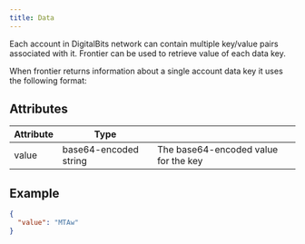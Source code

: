 ```yaml
---
title: Data
---
```


Each account in DigitalBits network can contain multiple key/value pairs associated with it. Frontier can be used to retrieve value of each data key.

When frontier returns information about a single account data key it uses the following format:

## Attributes

| Attribute | Type | | 
| --- | --- | --- |
| value | base64-encoded string | The base64-encoded value for the key |

## Example

```json
{
  "value": "MTAw"
}
```
